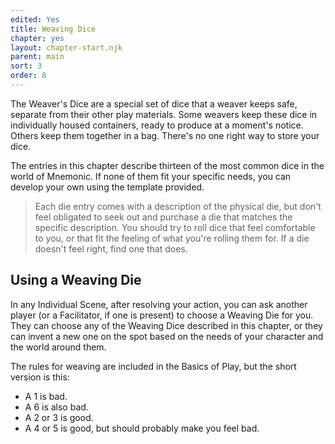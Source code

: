 ```yaml
---
edited: Yes
title: Weaving Dice
chapter: yes
layout: chapter-start.njk
parent: main
sort: 3
order: 8
---
```


The Weaver's Dice are a special set of dice that a weaver keeps safe, separate from their other play materials. Some weavers keep these dice in individually housed containers, ready to produce at a moment's notice. Others keep them together in a bag. There's no one right way to store your dice.

The entries in this chapter describe thirteen of the most common dice in the world of Mnemonic. If none of them fit your specific needs, you can develop your own using the template provided.

> Each die entry comes with a description of the physical die, but don't feel obligated to seek out and purchase a die that matches the specific description. You should try to roll dice that feel comfortable to you, or that fit the feeling of what you're rolling them for. If a die doesn't feel right, find one that does.

## Using a Weaving Die
In any Individual Scene, after resolving your action, you can ask another player (or a Facilitator, if one is present) to choose a Weaving Die for you. They can choose any of the Weaving Dice described in this chapter, or they can invent a new one on the spot based on the needs of your character and the world around them.

The rules for weaving are included in the Basics of Play, but the short version is this:
- A 1 is bad.
- A 6 is also bad.
- A 2 or 3 is good.
- A 4 or 5 is good, but should probably make you feel bad.

